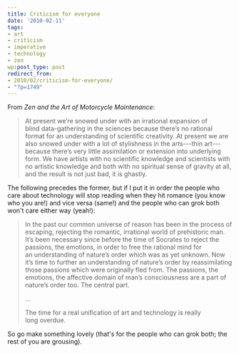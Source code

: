 ```yaml
---
title: Criticism for everyone
date: '2010-02-11'
tags:
- art
- criticism
- imperative
- technology
- zen
wp:post_type: post
redirect_from:
- 2010/02/criticism-for-everyone/
- "?p=1749"
---
```


From _Zen and the Art of Motorcycle Maintenance_:

> At present we’re snowed under with an irrational expansion of blind data-gathering in the sciences because there’s no rational format for an understanding of scientific creativity. At present we are also snowed under with a lot of stylishness in the arts---thin art---because there’s very little assimilation or extension into underlying form. We have artists with no scientific knowledge and scientists with no artistic knowledge and both with no spiritual sense of gravity at all, and the result is not just bad, it is ghastly.

The following precedes the former, but if I put it in order the people who care about technology will stop reading when they hit romance (you know who you are!) and vice versa (same!) and the people who can grok both won't care either way (yeah!):

> In the past our common universe of reason has been in the process of escaping, rejecting the romantic, irrational world of prehistoric man. It’s been necessary since before the time of Socrates to reject the passions, the emotions, in order to free the rational mind for an understanding of nature’s order which was as yet unknown. Now it’s time to further an understanding of nature’s order by reassimilating those passions which were originally fled from. The passions, the emotions, the affective domain of man’s consciousness are a part of nature’s order too. The central part.
>
> ...
>
> The time for a real unification of art and technology is really long overdue.

So go make something lovely (that's for the people who can grok both; the rest of you are grousing).
